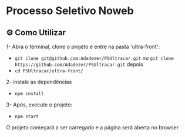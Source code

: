 # Processo Seletivo Noweb

## ⚙️ Como Utilizar

1- Abra o terminal, clone o projeto e entre na pasta 'ultra-front':

- `git clone git@github.com:Adadezer/PSUltracar.git` ou `git clone https://github.com/Adadezer/PSUltracar.git`
depois
- `cd PSUltracar/ultra-front/`

2- instale as dependências
  - `npm install`

3- Após, execute o projeto:
- `npm start`

 O projeto começará a ser carregado e a página será aberta no browser
